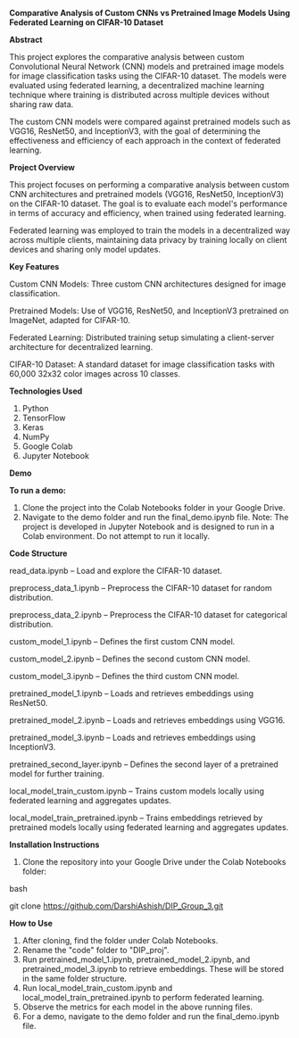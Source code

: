 **Comparative Analysis of Custom CNNs vs Pretrained Image Models Using Federated Learning on CIFAR-10 Dataset**

**Abstract**

This project explores the comparative analysis between custom Convolutional Neural Network (CNN) models and pretrained image models for image classification tasks using the CIFAR-10 dataset. The models were evaluated using federated learning, a decentralized machine learning technique where training is distributed across multiple devices without sharing raw data.

The custom CNN models were compared against pretrained models such as VGG16, ResNet50, and InceptionV3, with the goal of determining the effectiveness and efficiency of each approach in the context of federated learning.

**Project Overview**

This project focuses on performing a comparative analysis between custom CNN architectures and pretrained models (VGG16, ResNet50, InceptionV3) on the CIFAR-10 dataset. The goal is to evaluate each model's performance in terms of accuracy and efficiency, when trained using federated learning.

Federated learning was employed to train the models in a decentralized way across multiple clients, maintaining data privacy by training locally on client devices and sharing only model updates.

**Key Features**

Custom CNN Models: Three custom CNN architectures designed for image classification.

Pretrained Models: Use of VGG16, ResNet50, and InceptionV3 pretrained on ImageNet, adapted for CIFAR-10.

Federated Learning: Distributed training setup simulating a client-server architecture for decentralized learning.

CIFAR-10 Dataset: A standard dataset for image classification tasks with 60,000 32x32 color images across 10 classes.


**Technologies Used**
1. Python
2. TensorFlow
3. Keras
4. NumPy
5. Google Colab
6. Jupyter Notebook


**Demo**

**To run a demo:**

1. Clone the project into the Colab Notebooks folder in your Google Drive.
2. Navigate to the demo folder and run the final_demo.ipynb file.
Note: The project is developed in Jupyter Notebook and is designed to run in a Colab environment. Do not attempt to run it locally.

**Code Structure**

read_data.ipynb – Load and explore the CIFAR-10 dataset.

preprocess_data_1.ipynb – Preprocess the CIFAR-10 dataset for random distribution.

preprocess_data_2.ipynb – Preprocess the CIFAR-10 dataset for categorical distribution.

custom_model_1.ipynb – Defines the first custom CNN model.

custom_model_2.ipynb – Defines the second custom CNN model.

custom_model_3.ipynb – Defines the third custom CNN model.

pretrained_model_1.ipynb – Loads and retrieves embeddings using ResNet50.

pretrained_model_2.ipynb – Loads and retrieves embeddings using VGG16.

pretrained_model_3.ipynb – Loads and retrieves embeddings using InceptionV3.

pretrained_second_layer.ipynb – Defines the second layer of a pretrained model for further training.

local_model_train_custom.ipynb – Trains custom models locally using federated learning and aggregates updates.

local_model_train_pretrained.ipynb – Trains embeddings retrieved by pretrained models locally using federated learning and aggregates updates.

**Installation Instructions**

1. Clone the repository into your Google Drive under the Colab Notebooks folder:
   
bash

git clone https://github.com/DarshiAshish/DIP_Group_3.git


**How to Use**

1. After cloning, find the folder under Colab Notebooks.
2. Rename the "code" folder to "DIP_proj".
3. Run pretrained_model_1.ipynb, pretrained_model_2.ipynb, and pretrained_model_3.ipynb to retrieve embeddings. These will be stored in the same folder structure.
4. Run local_model_train_custom.ipynb and local_model_train_pretrained.ipynb to perform federated learning.
5. Observe the metrics for each model in the above running files.
6. For a demo, navigate to the demo folder and run the final_demo.ipynb file.
